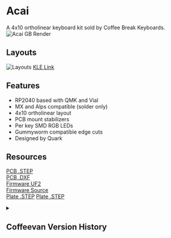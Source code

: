# Acai
A 4x10 ortholinear keyboard kit sold by Coffee Break Keyboards.
![Acai GB Render](https://assets.bigcartel.com/product_images/370698571/0001.png)

## Layouts
![Layouts](https://assets.bigcartel.com/product_images/370664416/Screenshot+from+2023-10-20+13-49-15.png)
[KLE Link](http://www.keyboard-layout-editor.com/#/gists/77bd85720ab9e023d427c6db60f08b49)


## Features
- RP2040 based with QMK and Vial
- MX and Alps compatible (solder only)
- 4x10 ortholinear layout
- PCB mount stabilizers
- Per key SMD RGB LEDs
- Gummyworm compatible edge cuts
- Designed by Quark


## Resources
[PCB .STEP](https://github.com/CoffeeBreakKeyboards/cbkbd-docs/raw/main/acai/acai_pcb.step)
<br>
[PCB .DXF](https://github.com/CoffeeBreakKeyboards/cbkbd-docs/raw/main/acai/acai_pcb.dxf)
<br>
[Firmware UF2](https://github.com/CoffeeBreakKeyboards/cbkbd-docs/raw/main/acai/firmware/quark_works_acai_vial.uf2)
<br>
[Firmware Source](https://github.com/CoffeeBreakKeyboards/cbkbd-docs/acai/firmware/acai/)
<br>
[Plate .STEP](https://github.com/CoffeeBreakKeyboards/cbkbd-docs/acai/acai_mx_plate.step)
[Plate .STEP](https://github.com/CoffeeBreakKeyboards/cbkbd-docs/acai/acai_mx_plate.dxf)



<details>
<summary><h2>Coffeevan Version History</h2></summary>

- v1.0 (Hotswap)
    - Initial hotswap release, borked spacebar stabs

- v1.0a (Hotswap)
    - Spacebar stabilizers fixed

</details>
